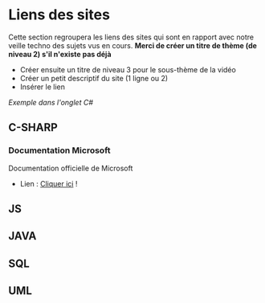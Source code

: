 # Liens des sites
Cette section regroupera les liens des sites qui sont en rapport avec notre veille techno des sujets vus en cours.
**Merci de créer un titre de thème (de niveau 2) s'il n'existe pas déjà**
* Créer ensuite un titre de niveau 3 pour le sous-thème de la vidéo
* Créer un petit descriptif du site (1 ligne ou 2)
* Insérer le lien  

_Exemple dans l'onglet C#_

## C-SHARP
### Documentation Microsoft
Documentation officielle de Microsoft
* Lien : [Cliquer ici][site] !

[site]: https://docs.microsoft.com/fr-fr/dotnet/csharp/

## JS

## JAVA

## SQL

## UML

